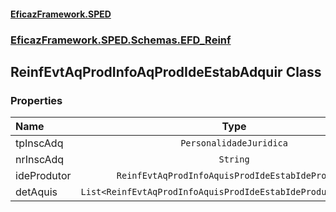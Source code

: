 #### [EficazFramework.SPED](EficazFrameworkSPED.md 'EficazFramework SPED')
### [EficazFramework.SPED.Schemas.EFD_Reinf](EficazFramework.SPED.Schemas.EFD_Reinf.md 'EficazFramework.SPED.Schemas.EFD_Reinf')

## ReinfEvtAqProdInfoAqProdIdeEstabAdquir Class
### Properties

| Name | Type | |
| :--- | :---: | :--- |
| tpInscAdq | `PersonalidadeJuridica` |  |
| nrInscAdq | `String` |  |
| ideProdutor | `ReinfEvtAqProdInfoAquisProdIdeEstabIdeProdutor` |  |
| detAquis | `List<ReinfEvtAqProdInfoAquisProdIdeEstabIdeProdutorDetAquis>` |  |
